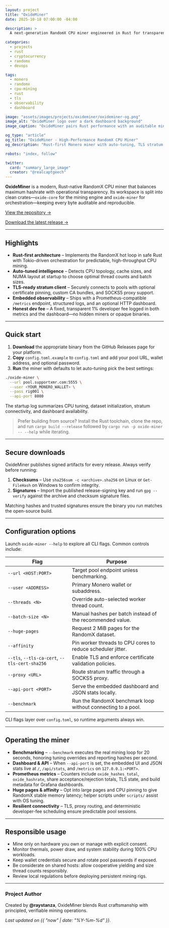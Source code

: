 ```yaml
---
layout: project
title: "OxideMiner"
date: 2025-10-18 07:00:00 -04:00

description: >
  A next-generation RandomX CPU miner engineered in Rust for transparent, high-performance Monero mining.

categories:
  - projects
  - rust
  - cryptocurrency
  - randomx
  - devops

tags:
  - monero
  - randomx
  - cpu-mining
  - rust
  - tls
  - observability
  - dashboard

image: "assets/images/projects/oxideminer/oxideminer-og.png"
image_alt: "OxideMiner logo over a dark dashboard background"
image_caption: "OxideMiner pairs Rust performance with an auditable mining stack."

og_type: "article"
og_title: "OxideMiner - High-Performance RandomX CPU Miner"
og_description: "Rust-first Monero miner with auto-tuning, TLS stratum connectivity, embedded dashboard, and Prometheus metrics."

robots: "index, follow"

twitter:
  card: "summary_large_image"
  creator: "@realcaptgeech"
---
```

**OxideMiner** is a modern, Rust-native RandomX CPU miner that balances maximum hashrate with operational transparency.
Its workspace is split into clean crates—`oxide-core` for the mining engine and `oxide-miner` for orchestration—keeping every byte auditable and reproducible.

[View the repository →](https://github.com/raystanza/OxideMiner)

[Download the latest release →](https://github.com/raystanza/OxideMiner/releases)

---

## Highlights

- **Rust-first architecture** – Implements the RandomX hot loop in safe Rust with Tokio-driven orchestration for predictable, high-throughput CPU mining.
- **Auto-tuned intelligence** – Detects CPU topology, cache sizes, and NUMA layout at startup to choose optimal thread counts and batch sizes.
- **TLS-ready stratum client** – Securely connects to pools with optional certificate pinning, custom CA bundles, and SOCKS5 proxy support.
- **Embedded observability** – Ships with a Prometheus-compatible `/metrics` endpoint, structured logs, and an optional HTTP dashboard.
- **Honest dev fee** – A fixed, transparent 1% developer fee logged in both metrics and the dashboard—no hidden miners or opaque binaries.

---

## Quick start

1. **Download** the appropriate binary from the GitHub Releases page for your platform.
2. **Copy** `config.toml.example` to `config.toml` and add your pool URL, wallet address, and optional password.
3. **Run** the miner with defaults to let auto-tuning pick the best settings:

```bash
./oxide-miner \
  --url pool.supportxmr.com:5555 \
  --user <YOUR_MONERO_WALLET> \
  --pass rig001 \
  --api-port 8080
```

The startup log summarizes CPU tuning, dataset initialization, stratum connectivity, and dashboard availability.

> Prefer building from source? Install the Rust toolchain, clone the repo, and run `cargo build --release` followed by `cargo run -p oxide-miner -- --help` while iterating.

---

## Secure downloads

OxideMiner publishes signed artifacts for every release. Always verify before running:

1. **Checksums** – Use `sha256sum -c <archive>.sha256` on Linux or `Get-FileHash` on Windows to confirm integrity.
2. **Signatures** – Import the published release-signing key and run `gpg --verify` against the archive and checksum signature files.

Matching hashes and trusted signatures ensure the binary you run matches the open-source build.

---

## Configuration options

Launch `oxide-miner --help` to explore all CLI flags. Common controls include:

| Flag | Purpose |
| --- | --- |
| `--url <HOST:PORT>` | Target pool endpoint unless benchmarking. |
| `--user <ADDRESS>` | Primary Monero wallet or subaddress. |
| `--threads <N>` | Override auto-selected worker thread count. |
| `--batch-size <N>` | Manual hashes per batch instead of the recommended value. |
| `--huge-pages` | Request 2 MiB pages for the RandomX dataset. |
| `--affinity` | Pin worker threads to CPU cores to reduce scheduler jitter. |
| `--tls`, `--tls-ca-cert`, `--tls-cert-sha256` | Enable TLS and enforce certificate validation policies. |
| `--proxy <URL>` | Route stratum traffic through a SOCKS5 proxy. |
| `--api-port <PORT>` | Serve the embedded dashboard and JSON stats locally. |
| `--benchmark` | Run the RandomX benchmark loop without connecting to a pool. |

CLI flags layer over `config.toml`, so runtime arguments always win.

---

## Operating the miner

- **Benchmarking** – `--benchmark` executes the real mining loop for 20 seconds, honoring tuning overrides and reporting hashes per second.
- **Dashboard & API** – When `--api-port` is set, the embedded UI and JSON stats live at `/`, `/api/stats`, and `/metrics` on `127.0.0.1:<PORT>`.
- **Prometheus metrics** – Counters include `oxide_hashes_total`, `oxide_hashrate`, share acceptance/rejection totals, TLS state, and build metadata for Grafana dashboards.
- **Huge pages & affinity** – Opt into large pages and CPU pinning to give RandomX stable memory latency; helper scripts under `scripts/` assist with OS tuning.
- **Resilient connectivity** – TLS, proxy routing, and deterministic developer-fee scheduling ensure predictable pool sessions.

---

## Responsible usage

- Mine only on hardware you own or manage with explicit consent.
- Monitor thermals, power draw, and system stability during 100% CPU workloads.
- Keep wallet credentials secure and rotate pool passwords if exposed.
- Be considerate on shared hosts: allow cooperative yielding and size thread counts responsibly.
- Review local regulations before deploying persistent mining rigs.

---

### Project Author

Created by **@raystanza**, OxideMiner blends Rust craftsmanship with principled, verifiable mining operations.

*Last updated on {{ "now" | date: "%Y-%m-%d" }}.*
